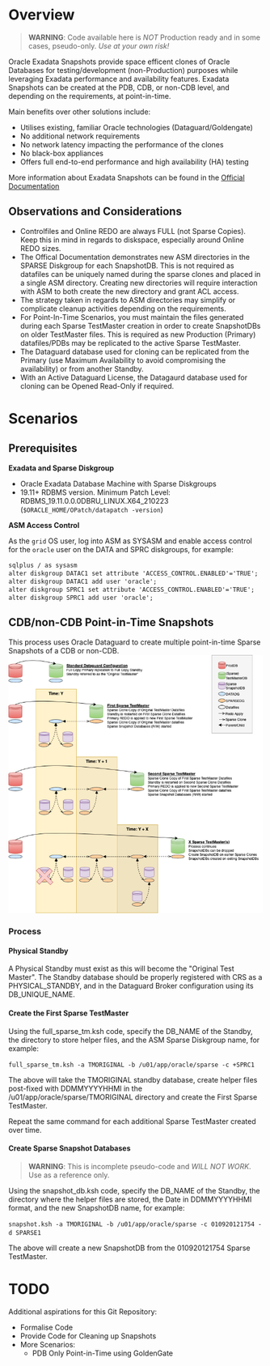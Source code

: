 # Overview
> **WARNING**: Code available here is _NOT_ Production ready and in some cases, pseudo-only.  _Use at your own risk!_

Oracle Exadata Snapshots provide space efficent clones of Oracle Databases for testing/development (non-Production) purposes while leveraging Exadata performance and availability features.  Exadata Snapshots can be created at the PDB, CDB, or non-CDB level, and depending on the requirements, at point-in-time.

Main benefits over other solutions include:
* Utilises existing, familiar Oracle technologies (Dataguard/Goldengate)
* No additional network requirements
* No network latency impacting the performance of the clones
* No black-box appliances
* Offers full end-to-end performance and high availability (HA) testing

More information about Exadata Snapshots can be found in the [Official Documentation](https://docs.oracle.com/en/engineered-systems/exadata-database-machine/sagug/exadata-storage-server-snapshots.html#GUID-78F67DD0-93C8-4944-A8F0-900D910A06A0)

## Observations and Considerations
* Controlfiles and Online REDO are always FULL (not Sparse Copies).  Keep this in mind in regards to diskspace, especially around Online REDO sizes.
* The Offical Documentation demonstrates new ASM directories in the SPARSE Diskgroup for each SnapshotDB.  This is not required as datafiles can be uniquely named during the sparse clones and placed in a single ASM directory.  Creating new directories will require interaction with ASM to both create the new directory and grant ACL access.  
* The strategy taken in regards to ASM directories may simplify or complicate cleanup activities depending on the requirements.
* For Point-In-Time Scenarios, you must maintain the files generated during each Sparse TestMaster creation in order to create SnapshotDBs on older TestMaster files.  This is required as new Production (Primary) datafiles/PDBs may be replicated to the active Sparse TestMaster.
* The Dataguard database used for cloning can be replicated from the Primary (use Maximum Availability to avoid compromising the availability) or from another Standby.
* With an Active Dataguard License, the Datagaurd database used for cloning can be Opened Read-Only if required.


# Scenarios
## Prerequisites
**Exadata and Sparse Diskgroup**
* Oracle Exadata Database Machine with Sparse Diskgroups  
* 19.11+ RDBMS version.  Minimum Patch Level: RDBMS_19.11.0.0.0DBRU_LINUX.X64_210223
 (`$ORACLE_HOME/OPatch/datapatch -version`)

**ASM Access Control**

As the `grid` OS user, log into ASM as SYSASM and enable access control for the `oracle` user on the DATA and SPRC diskgroups, for example:
```
sqlplus / as sysasm
alter diskgroup DATAC1 set attribute 'ACCESS_CONTROL.ENABLED'='TRUE';
alter diskgroup DATAC1 add user 'oracle';
alter diskgroup SPRC1 set attribute 'ACCESS_CONTROL.ENABLED'='TRUE';
alter diskgroup SPRC1 add user 'oracle';
```

## CDB/non-CDB Point-in-Time Snapshots
This process uses Oracle Dataguard to create multiple point-in-time Sparse Snapshots of a CDB or non-CDB.
![Full Process Overview](images/FullExaSparseSnapshot.png "Full Process Overview")

### Process
#### **Physical Standby**
A Physical Standby must exist as this will become the "Original Test Master".  The Standby database should be properly registered with CRS as a PHYSICAL_STANDBY, and in the Dataguard Broker configuration using its DB_UNIQUE_NAME.

#### **Create the First Sparse TestMaster**
Using the full_sparse_tm.ksh code, specify the DB_NAME of the Standby, the directory to store helper files, and the ASM Sparse Diskgroup name, for example:

```full_sparse_tm.ksh -a TMORIGINAL -b /u01/app/oracle/sparse -c +SPRC1```

The above will take the TMORIGINAL standby database, create helper files post-fixed with DDMMYYYYHHMI in the /u01/app/oracle/sparse/TMORIGINAL directory and create the First Sparse TestMaster.

Repeat the same command for each additional Sparse TestMaster created over time.

#### **Create Sparse Snapshot Databases**
> **WARNING**: This is incomplete pseudo-code and _WILL NOT WORK_.  Use as a reference only.

Using the snapshot_db.ksh code, specify the DB_NAME of the Standby, the directory where the helper files are stored, the Date in DDMMYYYYHHMI format, and the new SnapshotDB name, for example:

```snapshot.ksh -a TMORIGINAL -b /u01/app/oracle/sparse -c 010920121754 -d SPARSE1```

The above will create a new SnapshotDB from the 010920121754 Sparse TestMaster.

# TODO 
Additional aspirations for this Git Repository:
* Formalise Code
* Provide Code for Cleaning up Snapshots
* More Scenarios:
    * PDB Only Point-in-Time using GoldenGate